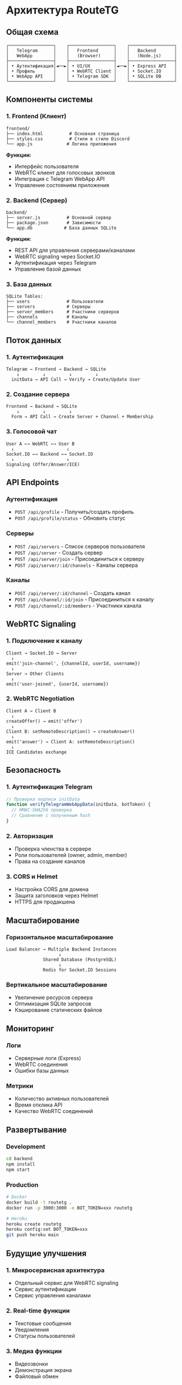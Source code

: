 # Архитектура RouteTG

## Общая схема

```
┌─────────────────┐    ┌─────────────────┐    ┌─────────────────┐
│   Telegram      │    │   Frontend      │    │   Backend       │
│   WebApp        │    │   (Browser)     │    │   (Node.js)     │
├─────────────────┤    ├─────────────────┤    ├─────────────────┤
│ • Аутентификация│◄──►│ • UI/UX         │◄──►│ • Express API   │
│ • Профиль       │    │ • WebRTC Client │    │ • Socket.IO     │
│ • WebApp API    │    │ • Telegram SDK  │    │ • SQLite DB     │
└─────────────────┘    └─────────────────┘    └─────────────────┘
```

## Компоненты системы

### 1. Frontend (Клиент)
```
frontend/
├── index.html          # Основная страница
├── styles.css          # Стили в стиле Discord
└── app.js             # Логика приложения
```

**Функции:**
- Интерфейс пользователя
- WebRTC клиент для голосовых звонков
- Интеграция с Telegram WebApp API
- Управление состоянием приложения

### 2. Backend (Сервер)
```
backend/
├── server.js          # Основной сервер
├── package.json       # Зависимости
└── app.db            # База данных SQLite
```

**Функции:**
- REST API для управления серверами/каналами
- WebRTC signaling через Socket.IO
- Аутентификация через Telegram
- Управление базой данных

### 3. База данных
```
SQLite Tables:
├── users              # Пользователи
├── servers            # Серверы
├── server_members     # Участники серверов
├── channels           # Каналы
└── channel_members    # Участники каналов
```

## Поток данных

### 1. Аутентификация
```
Telegram → Frontend → Backend → SQLite
    ↓         ↓         ↓         ↓
  initData → API Call → Verify → Create/Update User
```

### 2. Создание сервера
```
Frontend → Backend → SQLite
    ↓         ↓         ↓
  Form → API Call → Create Server + Channel + Membership
```

### 3. Голосовой чат
```
User A ←→ WebRTC ←→ User B
  ↓                    ↓
Socket.IO ←→ Backend ←→ Socket.IO
  ↓                    ↓
Signaling (Offer/Answer/ICE)
```

## API Endpoints

### Аутентификация
- `POST /api/profile` - Получить/создать профиль
- `POST /api/profile/status` - Обновить статус

### Серверы
- `POST /api/servers` - Список серверов пользователя
- `POST /api/server` - Создать сервер
- `POST /api/server/join` - Присоединиться к серверу
- `POST /api/server/:id/channels` - Каналы сервера

### Каналы
- `POST /api/server/:id/channel` - Создать канал
- `POST /api/channel/:id/join` - Присоединиться к каналу
- `POST /api/channel/:id/members` - Участники канала

## WebRTC Signaling

### 1. Подключение к каналу
```
Client → Socket.IO → Server
  ↓
emit('join-channel', {channelId, userId, username})
  ↓
Server → Other Clients
  ↓
emit('user-joined', {userId, username})
```

### 2. WebRTC Negotiation
```
Client A → Client B
  ↓
createOffer() → emit('offer')
  ↓
Client B: setRemoteDescription() → createAnswer()
  ↓
emit('answer') → Client A: setRemoteDescription()
  ↓
ICE Candidates exchange
```

## Безопасность

### 1. Аутентификация Telegram
```javascript
// Проверка подписи initData
function verifyTelegramWebAppData(initData, botToken) {
  // HMAC-SHA256 проверка
  // Сравнение с полученным hash
}
```

### 2. Авторизация
- Проверка членства в сервере
- Роли пользователей (owner, admin, member)
- Права на создание каналов

### 3. CORS и Helmet
- Настройка CORS для домена
- Защита заголовков через Helmet
- HTTPS для продакшена

## Масштабирование

### Горизонтальное масштабирование
```
Load Balancer → Multiple Backend Instances
                    ↓
              Shared Database (PostgreSQL)
                    ↓
              Redis for Socket.IO Sessions
```

### Вертикальное масштабирование
- Увеличение ресурсов сервера
- Оптимизация SQLite запросов
- Кэширование статических файлов

## Мониторинг

### Логи
- Серверные логи (Express)
- WebRTC соединения
- Ошибки базы данных

### Метрики
- Количество активных пользователей
- Время отклика API
- Качество WebRTC соединений

## Развертывание

### Development
```bash
cd backend
npm install
npm start
```

### Production
```bash
# Docker
docker build -t routetg .
docker run -p 3000:3000 -e BOT_TOKEN=xxx routetg

# Heroku
heroku create routetg
heroku config:set BOT_TOKEN=xxx
git push heroku main
```

## Будущие улучшения

### 1. Микросервисная архитектура
- Отдельный сервис для WebRTC signaling
- Сервис аутентификации
- Сервис управления каналами

### 2. Real-time функции
- Текстовые сообщения
- Уведомления
- Статусы пользователей

### 3. Медиа функции
- Видеозвонки
- Демонстрация экрана
- Файловый обмен
